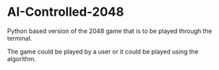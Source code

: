 # AI-Controlled-2048

Python based version of the 2048 game that is to be played through the terminal. 

The game could be played by a user or it could be played using the algorithm.
